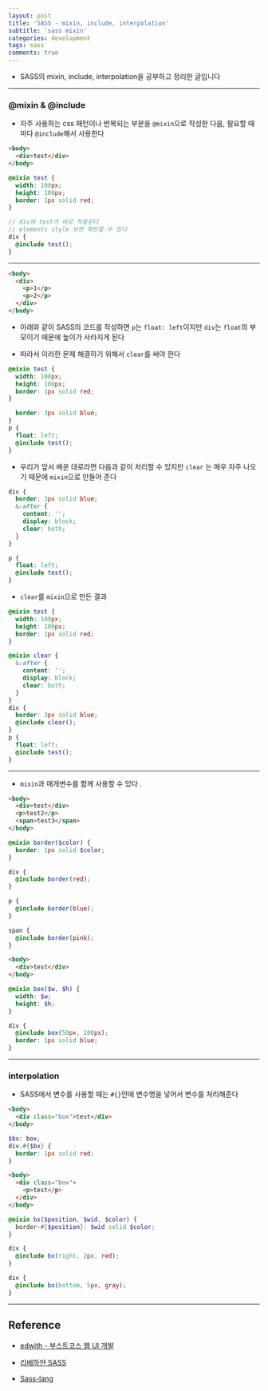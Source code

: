 ```yaml
---
layout: post
title: 'SASS - mixin, include, interpolation'
subtitle: 'sass mixin'
categories: development
tags: sass
comments: true
---
```


- SASS의 mixin, include, interpolation을 공부하고 정리한 글입니다

---

### @mixin & @include

- 자주 사용하는 css 패턴이나 반복되는 부분을 `@mixin`으로 작성한 다음, 필요할 때 마다 `@include`해서 사용한다

```html
<body>
  <div>test</div>
</body>
```

```scss
@mixin test {
  width: 100px;
  height: 100px;
  border: 1px solid red;
}

// div에 test가 바로 적용된다
// elements style 보면 확인할 수 있다
div {
  @include test();
}
```

---

```html
<body>
  <div>
    <p>1</p>
    <p>2</p>
  </div>
</body>
```

- 아래와 같이 SASS의 코드를 작성하면 `p`는 `float: left`이지만 `div`는 `float`의 부모이기 때문에 높이가 사라지게 된다

- 따라서 이러한 문제 해결하기 위해서 `clear`를 써야 한다

```scss
@mixin test {
  width: 100px;
  height: 100px;
  border: 1px solid red;
}

  border: 3px solid blue;
}
p {
  float: left;
  @include test();
}
```

- 우리가 앞서 배운 대로라면 다음과 같이 처리할 수 있지만 `clear` 는 매우 자주 나오기 때문에 `mixin`으로 만들어 준다

```scss
div {
  border: 3px solid blue;
  &:after {
    content: '';
    display: block;
    clear: both;
  }
}

p {
  float: left;
  @include test();
}
```

- `clear`를 `mixin`으로 만든 결과

```scss
@mixin test {
  width: 100px;
  height: 100px;
  border: 1px solid red;
}

@mixin clear {
  &:after {
    content: '';
    display: block;
    clear: both;
  }
}
div {
  border: 3px solid blue;
  @include clear();
}
p {
  float: left;
  @include test();
}
```

---

- `mixin`과 매개변수를 함께 사용할 수 있다 .

```html
<body>
  <div>test</div>
  <p>test2</p>
  <span>test3</span>
</body>
```

```scss
@mixin border($color) {
  border: 1px solid $color;
}

div {
  @include border(red);
}

p {
  @include border(blue);
}

span {
  @include border(pink);
}
```

```html
<body>
  <div>test</div>
</body>
```

```scss
@mixin box($w, $h) {
  width: $w;
  height: $h;
}

div {
  @include box(50px, 100px);
  border: 1px solid blue;
}
```

---

### interpolation

- SASS에서 변수를 사용할 때는 `#{}`안에 변수명을 넣어서 변수를 처리해준다

```html
<body>
  <div class="box">test</div>
</body>
```

```scss
$bx: box;
div.#{$bx} {
  border: 1px solid red;
}
```

```html
<body>
  <div class="box">
    <p>test</p>
  </div>
</body>
```

```scss
@mixin bx($position, $wid, $color) {
  border-#{$position}: $wid solid $color;
}

div {
  @include bx(right, 2px, red);
}

div {
  @include bx(bottom, 5px, gray);
}
```

---

## Reference

- [edwith - 부스트코스 웹 UI 개발](https://www.edwith.org/boostcourse-ui/joinLectures/20749)

- [리베하얀 SASS](https://www.youtube.com/watch?v=jdG5OFX7Aic&list=PL_6yF2upGJYtKji9Wqrb3NoaowD5yTdXg)

- [Sass-lang](https://sass-lang.com/)
